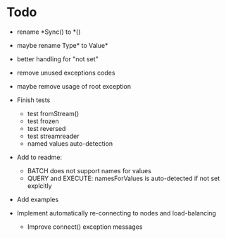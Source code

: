 Todo
=====

* rename *Sync() to *()
* maybe rename Type\* to Value\*
  
* better handling for "not set"

* remove unused exceptions codes
* maybe remove usage of root exception 

* Finish tests
  * test fromStream()
  * test frozen
  * test reversed
  * test streamreader
  * named values auto-detection

* Add to readme: 
  * BATCH does not support names for values
  * QUERY and EXECUTE: namesForValues is auto-detected if not set explcitly
  
* Add examples

* Implement automatically re-connecting to nodes and load-balancing
  * Improve connect() exception messages
